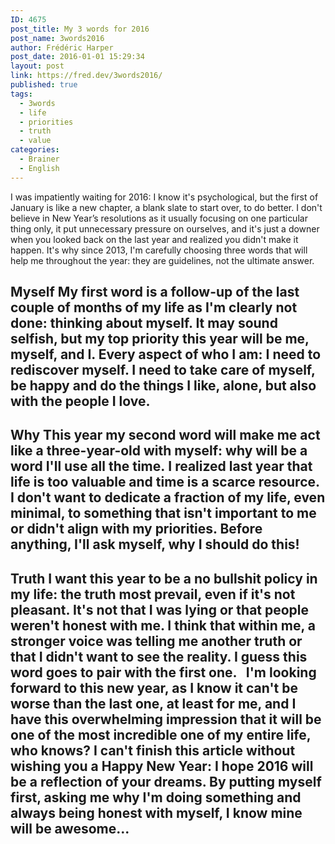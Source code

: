 ```yaml
---
ID: 4675
post_title: My 3 words for 2016
post_name: 3words2016
author: Frédéric Harper
post_date: 2016-01-01 15:29:34
layout: post
link: https://fred.dev/3words2016/
published: true
tags:
  - 3words
  - life
  - priorities
  - truth
  - value
categories:
  - Brainer
  - English
---
```

I was impatiently waiting for 2016: I know it's psychological, but the first of January is like a new chapter, a blank slate to start over, to do better. I don't believe in New Year’s resolutions as it usually focusing on one particular thing only, it put unnecessary pressure on ourselves, and it's just a downer when you looked back on the last year and realized you didn't make it happen. It's why since 2013, I'm carefully choosing three words that will help me throughout the year: they are guidelines, not the ultimate answer. 
## Myself My first word is a follow-up of the last couple of months of my life as I'm clearly not done: thinking about myself. It may sound selfish, but my top priority this year will be me, myself, and I. Every aspect of who I am: I need to rediscover myself. I need to take care of myself, be happy and do the things I like, alone, but also with the people I love. 

## Why This year my second word will make me act like a three-year-old with myself: why will be a word I'll use all the time. I realized last year that life is too valuable and time is a scarce resource. I don't want to dedicate a fraction of my life, even minimal, to something that isn't important to me or didn't align with my priorities. Before anything, I'll ask myself, why I should do this! 

## Truth I want this year to be a no bullshit policy in my life: the truth most prevail, even if it's not pleasant. It's not that I was lying or that people weren't honest with me. I think that within me, a stronger voice was telling me another truth or that I didn't want to see the reality. I guess this word goes to pair with the first one.   I'm looking forward to this new year, as I know it can't be worse than the last one, at least for me, and I have this overwhelming impression that it will be one of the most incredible one of my entire life, who knows? I can't finish this article without wishing you a Happy New Year: I hope 2016 will be a reflection of your dreams. By putting myself first, asking me why I'm doing something and always being honest with myself, I know mine will be awesome...